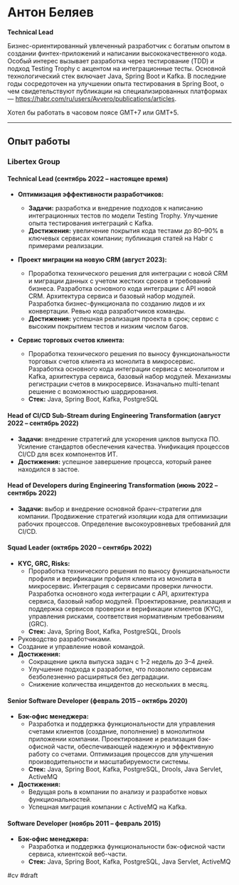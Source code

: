 # **Антон Беляев**

**Technical Lead**

Бизнес-ориентированный увлеченный разработчик с богатым опытом в создании финтех-приложений и написании высококачественного кода. Особый интерес вызывает разработка через тестирование (TDD) и подход Testing Trophy с акцентом на интеграционные тесты. Основной технологический стек включает Java, Spring Boot и Kafka. В последние годы сосредоточен на улучшении опыта тестирования в Spring Boot, о чем свидетельствуют публикации на специализированных платформах — https://habr.com/ru/users/Avvero/publications/articles.

Хотел бы работать в часовом поясе GMT+7 или GMT+5.

---

## **Опыт работы**

### **Libertex Group**

#### **Technical Lead** (сентябрь 2022 – настоящее время)

- **Оптимизация эффективности разработчиков:**
  - **Задачи:** разработка и внедрение подходов к написанию интеграционных тестов по модели Testing Trophy. Улучшение опыта тестирования интеграций с Kafka.
  - **Достижения:** увеличение покрытия кода тестами до 80–90% в ключевых сервисах компании; публикация статей на Habr с примерами реализации.

- **Проект миграции на новую CRM (август 2023):**
  - Проработка технического решения для интеграции с новой CRM и миграции данных с учетом жестких сроков и требований бизнеса. Разработка основного кода интеграции с API новой CRM. Архитектура сервиса и базовый набор модулей. Разработка бизнес-функционала по созданию лидов и их конвертации. Ревью кода разработчиков команды.
  - **Достижения:** успешная реализация проекта в срок; сервис с высоким покрытием тестов и низким числом багов.

- **Сервис торговых счетов клиента:**
  - Проработка технического решения по выносу функциональности торговых счетов клиента из монолита в микросервис. Разработка основного кода интеграции сервиса с монолитом и Kafka, архитектура сервиса, базовый набор модулей. Механизмы регистрации счетов в микросервисе. Изначально multi-tenant решение с возможностью шардирования.
  - **Стек:** Java, Spring Boot, Kafka, PostgreSQL

#### **Head of CI/CD Sub-Stream during Engineering Transformation** (август 2022 – сентябрь 2022)

- **Задачи:** внедрение стратегий для ускорения циклов выпуска ПО. Усиление стандартов обеспечения качества. Унификация процессов CI/CD для всех компонентов ИТ.
- **Достижения:** успешное завершение процесса, который ранее находился в застое.

#### **Head of Developers during Engineering Transformation** (июнь 2022 – сентябрь 2022)

- **Задачи:** выбор и внедрение основной бранч-стратегии для компании. Продвижение стратегий изоляции кода для оптимизации рабочих процессов. Определение высокоуровневых требований для CI/CD.

#### **Squad Leader** (октябрь 2020 – сентябрь 2022)

- **KYC, GRC, Risks:**
  - Проработка технического решения по выносу функциональности профиля и верификации профиля клиента из монолита в микросервис. Интеграция с сервисами проверки личности. Разработка основного кода интеграции с API, архитектура сервиса, базовый набор модулей. Проектирование, реализация и поддержка сервисов проверки и верификации клиентов (KYC), управления рисками, соответствия нормативным требованиям (GRC).
  - **Стек:** Java, Spring Boot, Kafka, PostgreSQL, Drools
- Руководство разработчиками.
- Создание и управление новой командой.
- **Достижения:**
  - Сокращение цикла выпуска задач с 1–2 недель до 3–4 дней.
  - Улучшение подхода к разработке, что позволило сервисам безболезненно расширяться без деградации.
  - Снижение количества инцидентов до нескольких в месяц.

#### **Senior Software Developer** (февраль 2015 – октябрь 2020)

- **Бэк-офис менеджера:**
  - Разработка и поддержка функциональности для управления счетами клиентов (создание, пополнение) в монолитном приложении компании. Проектирование и реализация бэк-офисной части, обеспечивающей надежную и эффективную работу со счетами. Оптимизация процессов для улучшения производительности и масштабируемости системы.
  - **Стек:** Java, Spring Boot, Kafka, PostgreSQL, Drools, Java Servlet, ActiveMQ
- **Достижения:**
  - Ведущая роль в компании по анализу и разработке новых функциональностей.
  - Успешная миграция компании с ActiveMQ на Kafka.

#### **Software Developer** (ноябрь 2011 – февраль 2015)

- **Бэк-офис менеджера:**
  - Разработка и поддержка функциональности бэк-офисной части сервиса, клиентской веб-части.
  - **Стек:** Java, Spring Boot, Kafka, PostgreSQL, Java Servlet, ActiveMQ

#cv #draft